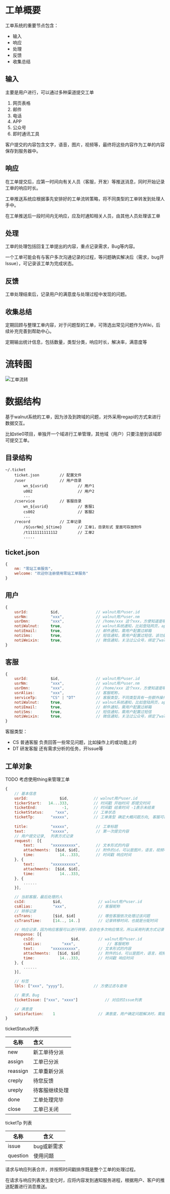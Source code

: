 # 工单概要

工单系统的重要节点包含：

* 输入
* 响应
* 处理
* 反馈
* 收集总结

## 输入

主要是用户进行，可以通过多种渠道提交工单

1. 网页表格
2. 邮件
2. 电话
3. APP
4. 公众号
5. 即时通讯工具


客户提交的内容包含文字，语音，图片，视频等，最终将这些内容作为工单的内容保存到服务器中。

## 响应

在工单提交后，应第一时间向有关人员（客服，开发）等推送消息，同时开始记录工单的响应时长。

工单推送系统应根据事先安排好的工单流转策略，将不同类型的工单转发到处理人手中。

在工单推送后一段时间内无响应，应及时通知相关人员，由其他人员处理该工单

## 处理

工单的处理包括回复工单提出的内容，重点记录需求，Bug等内容。

一个工单可能会有与客户多次沟通记录的过程，等问题确实解决后（需求，bug开Issue），可记录该工单为完成状态。

## 反馈

工单处理结束后，记录用户的满意度与处理过程中发现的问题。

## 收集总结

定期回顾与整理工单内容，对于问题型的工单，可筛选出常见问题作为Wiki，后续补充完善到帮助中心。

定期输出统计信息，包括数量，类型分类，响应时长，解决率，满意度等


# 流转图

![工单流转](media/%E5%B7%A5%E5%8D%95%E6%B5%81%E8%BD%AC.png)



# 数据结构

基于walnut系统的工单，因为涉及到跨域的问题，对外采用regapi的方式来进行数据交互。

比如stie0项目，单独开一个域进行工单管理，其他域（用户）只要注册到该域即可提交工单。


## 目录结构


```
~/.ticket
    ticket.json         // 配置文件
    /user               // 用户目录
        wn_${usrid}             // 用户1
        u002                    // 用户2
        ...
    /cservice           // 客服目录
        wn_${usrid}             // 客服1
        cs002                   // 客服2
        ...
    /record             // 工单记录
        /${usrNm}_${time}       // 工单1，目录形式 里面可存放附件
        /t1111111111112         // 工单2
        .....
```

## ticket.json

```js
{
    nm: "零站工单服务",
    welcome: "欢迎你注册使用零站工单服务"    
}
```

## 用户

```js
{
    usrId:          $id,                // walnut用户user.id
    usrNm:          "xxx",              // walnut用户user.nm
    usrDmn:         "xxx",              // /home/xxx 这个xxx，方便知道是哪个域
    notiWalnut:     true,               // walnut系统通知，比如登陆网页，app等
    notiEmail:      true,               // 邮件通知，需用户配置过邮箱
    notiSms:        true,               // 短信通知，需用户配置过短信，该功能可收费
    notiWeixin:     true,               // 微信通知，关注过公众号，绑定了walnut用户    
}

```


## 客服

```js
{
    usrId:          $id,                // walnut用户user.id
    usrNm:          "xxx",              // walnut用户user.nm
    usrDmn:         "xxx",              // /home/xxx 这个xxx，方便知道是哪个域
    usrAlias:       "xxx",              // 客服昵称，
    serviceTp:      "CS" | "DT"         // 客服类型，不同类型具有一些额外操作或流程
    notiWalnut:     true,               // walnut系统通知，比如登陆网页，app等
    notiEmail:      true,               // 邮件通知，需用户配置过邮箱
    notiSms:        true,               // 短信通知，需用户配置过短信
    notiWeixin:     true,               // 微信通知，关注过公众号，绑定了walnut用户    
}

```


客服类型：

* CS 普通客服 负责回答一些常见问题，比如操作上的或功能上的
* DT 研发客服 还有需求分析的任务，开Issue等

## 工单对象

TODO 考虑使用thing来管理工单


```js
{
    // 基本信息
    usrId:              $id,           // walnut用户user.id
    tickerStart:   14...333,           // 时间戳 开始时间 即提交时间
    ticketEnd:           -1,           // 时间戳 结束时间 -1表示未结束
    ticketStatus:     "xxx",           // 工单状态 
    ticketTp:       "xxxxx",           // 工单类型 确定大概问题方向, 客服可根据内容进行调整
    
    title:          "xxxxx",            // 工单标题
    text:           "xxxxx",            // 第一次提交内容
    // 用户提交记录,  列表方式记录
    request:  [{                       
        text:       "xxxxxxxxxx",       // 文本形式的内容
        attachments:  [$id, $id],       // 附件的id，可以是图片，语言，视频等
        time:           14...333,       // 时间戳 响应时间
    }, {                   
        text:       "xxxxxxxxxx",       
        attachments:  [$id, $id],       
        time:           14...333,       
    }, {
        ......
    }],

    // 当前客服，最后处理的人
    csId:            $id,                // walnut用户user.id
    csAlias:         "xxx",              // 客服昵称
    // 转移记录
    csTrans:         [$id, $id]          // 哪些客服依次处理过该问题
    csTransTime:     [14.., 14..]        // 记录转移时间，也就是分配时间

    // 响应记录，因为响应客服可以进行转移，且存在多次响应情况，所以采用列表方式记录
    response: [{
        csId:                $id,        // walnut用户user.id
        csAlias:         "xxx",              // 客服昵称
        text:       "xxxxxxxxxx",        // 文本形式的内容
        attachments:   [$id, $id]        // 附件的id，可以是图片，语言，视频等
        time:           14...333,        // 时间戳 响应时间
    }, {
        ......
    }],

    // 标签
    lbls: ["xxx", "yyyy"],             // 方便过滤与查询

    // 需求、Bug
    ticketIssue: ["xxx", "xxxx"]            // 对应的Issue列表

    // 满意度
    satisfaction:    1                   // 满意度，用户确定问题解决时，需提交满意度调查
}

```

ticketStatus列表


| 名称 | 含义 |
| --- | :-- |
| new | 新工单待分派  |
| assign | 工单已分派 |
| reassign | 工单重新分派 |
| creply | 待您反馈  |
| ureply | 待客服继续处理 |
| done | 工单处理完毕 |
| close | 工单已关闭 |

ticketTp 列表


| 名称 | 含义 |
| --- | --- |
| issue | bug或新需求 |
| question | 使用问题 |




请求与响应列表合并，并按照时间戳排序既是整个工单的处理过程。

在请求与响应列表发生变化时，应将内容发到通知服务进程，根据用户、客户的推送配置进行消息推送。



